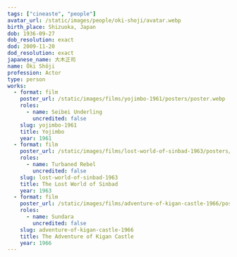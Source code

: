```yaml
---
tags: ["cineaste", "people"]
avatar_url: /static/images/people/oki-shoji/avatar.webp
birth_place: Shizuoka, Japan
dob: 1936-09-27
dob_resolution: exact
dod: 2009-11-20
dod_resolution: exact
japanese_name: 大木正司
name: Ôki Shôji
profession: Actor
type: person
works:
  - format: film
    poster_url: /static/images/films/yojimbo-1961/posters/poster.webp
    roles:
      - name: Seibei Underling
        uncredited: false
    slug: yojimbo-1961
    title: Yojimbo
    year: 1961
  - format: film
    poster_url: /static/images/films/lost-world-of-sinbad-1963/posters/poster.webp
    roles:
      - name: Turbaned Rebel
        uncredited: false
    slug: lost-world-of-sinbad-1963
    title: The Lost World of Sinbad
    year: 1963
  - format: film
    poster_url: /static/images/films/adventure-of-kigan-castle-1966/posters/poster.webp
    roles:
      - name: Sundara
        uncredited: false
    slug: adventure-of-kigan-castle-1966
    title: The Adventure of Kigan Castle
    year: 1966
---
```


